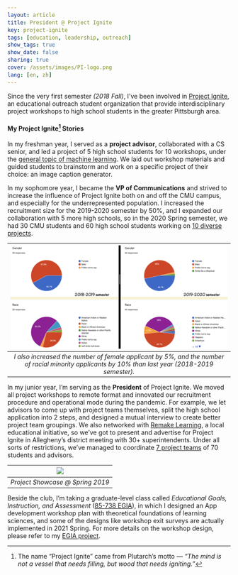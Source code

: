 ```yaml
---
layout: article
title: President @ Project Ignite
key: project-ignite
tags: [education, leadership, outreach]
show_tags: true
show_date: false
sharing: true
cover: /assets/images/PI-logo.png
lang: [en, zh]
---
```


Since the very first semester *(2018 Fall)*, I’ve been involved in [Project Ignite][PI], an educational outreach student organization that provide interdisciplinary project workshops to high school students in the greater Pittsburgh area.

<!--more-->

#### My Project Ignite[^1] Stories

In my freshman year, I served as a **project advisor**, collaborated with a CS senior, and led a project of 5 high school students for 10 workshops, under the [general topic of machine learning][19S]. We laid out workshop materials and guided students to brainstorm and work on a specific project of their choice: an image caption generator. 

In my sophomore year, I became the **VP of Communications** and strived to increase the influence of Project Ignite both on and off the CMU campus, and especially for the underrepresented population. I increased the recruitment size for the 2019-2020 semester by 50%, and I expanded our collaboration with 5 more high schools, so in the 2020 Spring semester, we had 30 CMU students and 60 high school students working on [10 diverse projects][20S]. 

|![](/assets/images/PI-diversity.png)|
|:--:| 
| *I also increased the number of female applicant by 5%, and the number of racial minority applicants by 10% than last year (2018-2019 semester).* |

In my junior year, I’m serving as the **President** of Project Ignite. We moved all project workshops to remote format and innovated our recruitment procedure and operational mode during the pandemic. For example, we let advisors to come up with project teams themselves, split the high school application into 2 steps, and designed a mutual interview to create better project team groupings. We also networked with [Remake Learning], a local educational initiative, so we’ve got to present and advertise for Project Ignite in Allegheny’s district meeting with 30+ superintendents. Under all sorts of restrictions, we’ve managed to coordinate [7 project teams][21S] of 70 students and advisors. 

|![](/assets/images/PI-photo.png)|
|:--:| 
| *Project Showcase @ Spring 2019* |

Beside the club, I’m taking a graduate-level class called *Educational Goals, Instruction, and Assessment* ([85-738 EGIA]), in which I designed an App development workshop plan with theoretical foundations of learning sciences, and some of the designs like workshop exit surveys are actually implemented in 2021 Spring. For more details on the workshop design, please refer to my [EGIA project][EGIA]. 


[^1]: The name “Project Ignite” came from Plutarch’s motto — *“The mind is not a vessel that needs filling, but wood that needs igniting.”*

[PI]: https://projectignitecmu.org/
[19S]: https://projectignitecmu.org/project-archive-2019
[20S]: https://projectignitecmu.org/project-archive
[21S]: https://projectignitecmu.org/preproposed-projects-2021
[Remake Learning]: https://remakelearning.org/organization/project-ignite/
[85-738 EGIA]: https://metals.hcii.cmu.edu/curriculum/
[EGIA]: /portfolio/1-egia-individual.html